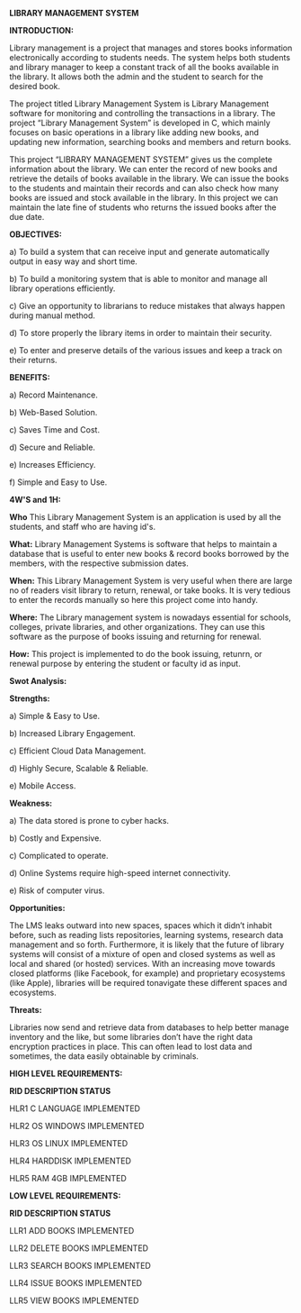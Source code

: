 
**LIBRARY MANAGEMENT SYSTEM**


**INTRODUCTION:**


Library management is a project that manages and stores books information electronically according to students needs. The system helps both students and library manager to keep a constant track of all the books available in the library. It allows both the admin and the student to search for the desired book.

The project titled Library Management System is Library Management software for monitoring and controlling the transactions in a library. The project “Library Management System” is developed in C, which mainly focuses on basic operations in a library like adding new books, and updating new information, searching books and members and return books.

This project “LIBRARY MANAGEMENT SYSTEM” gives us the complete information about the library. We can enter the record of new books and retrieve the details of books available in the library. We can issue the books to the students and maintain their records and can also check how many books are issued and stock available in the library. In this project we can maintain the late fine of students who returns the issued books after the due date.

**OBJECTIVES:**


a) To build a system that can receive input and generate automatically output in easy way and short time.

b) To build a monitoring system that is able to monitor and manage all library operations efficiently.

c) Give an opportunity to librarians to reduce mistakes that always happen during manual method.

d) To store properly the library items in order to maintain their security.

e) To enter and preserve details of the various issues and keep a track on their returns.

**BENEFITS:**


a) Record Maintenance.

b) Web-Based Solution.

c) Saves Time and Cost.

d) Secure and Reliable.

e) Increases Efficiency.

f) Simple and Easy to Use.

**4W'S and 1H:**

**Who**
This Library Management System is an application is used by all the students, and staff who are having id's.

**What:**
Library Management Systems is software that helps to maintain a database that is useful to enter new books & record books borrowed by the members, with the respective submission dates.

**When:**
This Library Management System is very useful when there are large no of readers visit library to return, renewal, or take books. It is very tedious to enter the records manually so here this project come into handy.

**Where:**
The Library management system is nowadays essential for schools, colleges, private libraries, and other organizations. They can use this software as the purpose of books issuing and returning for renewal.

**How:**
This project is implemented to do the book issuing, retunrn, or renewal purpose by entering the student or faculty id as input.

**Swot Analysis:**

**Strengths:**


a) Simple & Easy to Use.

b) Increased Library Engagement.

c) Efficient Cloud Data Management.

d) Highly Secure, Scalable & Reliable.

e) Mobile Access.

**Weakness:**


a) The data stored is prone to cyber hacks.

b) Costly and Expensive.

c) Complicated to operate.

d) Online Systems require high-speed internet connectivity.

e) Risk of computer virus.

**Opportunities:**


The LMS leaks outward into new spaces, spaces which it didn’t inhabit before, such as reading lists repositories, learning systems, research data management and so forth. Furthermore, it is likely that the future of library systems will consist of a mixture of open and closed systems as well as local and shared (or hosted) services. With an increasing move towards closed platforms (like Facebook, for example) and proprietary ecosystems (like Apple), libraries will be required tonavigate these different spaces and ecosystems.

**Threats:**


Libraries now send and retrieve data from databases to help better manage inventory and the like, but some libraries don’t have the right data encryption practices in place. This can often lead to lost data and sometimes, the data easily obtainable by criminals.



**HIGH LEVEL REQUIREMENTS:**

**RID	DESCRIPTION	STATUS**

HLR1	C LANGUAGE	IMPLEMENTED

HLR2	OS WINDOWS	IMPLEMENTED

HLR3	OS LINUX	IMPLEMENTED

HLR4	HARDDISK	IMPLEMENTED

HLR5	RAM 4GB	IMPLEMENTED




**LOW LEVEL REQUIREMENTS:**

**RID	DESCRIPTION	STATUS**

LLR1	ADD BOOKS	IMPLEMENTED

LLR2	DELETE BOOKS	IMPLEMENTED

LLR3	SEARCH BOOKS	IMPLEMENTED

LLR4	ISSUE BOOKS	IMPLEMENTED

LLR5	VIEW BOOKS	IMPLEMENTED
